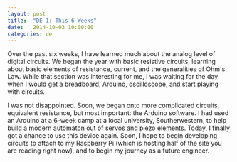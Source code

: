 ```yaml
---
layout: post
title:  "DE 1: This 6 Weeks"
date:   2014-10-03 10:00:00
categories: de
---
```


Over the past six weeks, I have learned much about the analog level of digital circuits.  We began the year with basic resistive circuits, learning about basic elements of resistance, current, and the generalities of Ohm's Law.  While that section was interesting for me, I was waiting for the day when I would get a breadboard, Arduino, oscilloscope, and start playing with circuits.  

I was not disappointed.  Soon, we began onto more complicated circuits, equivalent resistance, but most important: the Arduino software.  I had used an Arduino at a 6-week camp at a local university, Southerwestern, to help build a modern automaton out of servos and piezo elements.  Today, I finally got a chance to use this device again.  Soon, I hope to begin developing circuits to attach to my Raspberry Pi (which is hosting half of the site you are reading right now), and to begin my journey as a future engineer.
